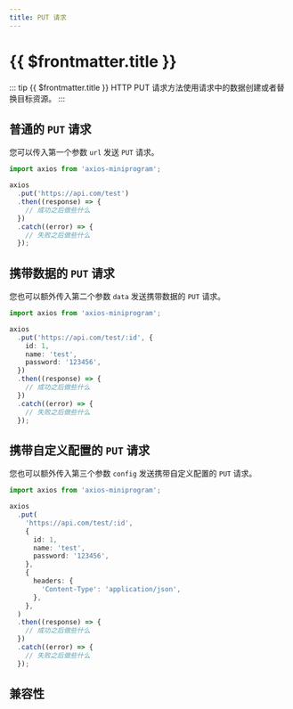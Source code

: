 ```yaml
---
title: PUT 请求
---
```


# {{ $frontmatter.title }}

::: tip {{ $frontmatter.title }}
HTTP PUT 请求方法使用请求中的数据创建或者替换目标资源。
:::

## 普通的 `PUT` 请求

您可以传入第一个参数 `url` 发送 `PUT` 请求。

```ts
import axios from 'axios-miniprogram';

axios
  .put('https://api.com/test')
  .then((response) => {
    // 成功之后做些什么
  })
  .catch((error) => {
    // 失败之后做些什么
  });
```

## 携带数据的 `PUT` 请求

您也可以额外传入第二个参数 `data` 发送携带数据的 `PUT` 请求。

```ts
import axios from 'axios-miniprogram';

axios
  .put('https://api.com/test/:id', {
    id: 1,
    name: 'test',
    password: '123456',
  })
  .then((response) => {
    // 成功之后做些什么
  })
  .catch((error) => {
    // 失败之后做些什么
  });
```

## 携带自定义配置的 `PUT` 请求

您也可以额外传入第三个参数 `config` 发送携带自定义配置的 `PUT` 请求。

```ts
import axios from 'axios-miniprogram';

axios
  .put(
    'https://api.com/test/:id',
    {
      id: 1,
      name: 'test',
      password: '123456',
    },
    {
      headers: {
        'Content-Type': 'application/json',
      },
    },
  )
  .then((response) => {
    // 成功之后做些什么
  })
  .catch((error) => {
    // 失败之后做些什么
  });
```

## 兼容性

<VPCompatibility wx my swan tt='1.0.0' qq tt2 />
